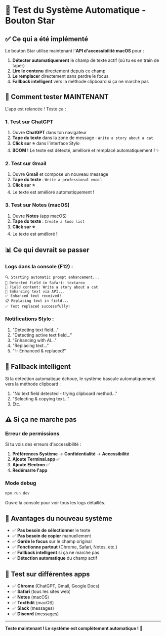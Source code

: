 # 🚀 Test du Système Automatique - Bouton Star

## ✅ Ce qui a été implémenté

Le bouton Star utilise maintenant l'**API d'accessibilité macOS** pour :

1. **Détecter automatiquement** le champ de texte actif (où tu es en train de taper)
2. **Lire le contenu** directement depuis ce champ
3. **Le remplacer** directement sans perdre le focus
4. **Fallback intelligent** vers la méthode clipboard si ça ne marche pas

## 🧪 Comment tester MAINTENANT

L'app est relancée ! Teste ça :

### 1. Test sur ChatGPT
1. Ouvre **ChatGPT** dans ton navigateur
2. **Tape du texte** dans la zone de message : `Write a story about a cat`
3. **Click sur ⭐** dans l'interface Stylo
4. **BOOM !** Le texte est détecté, amélioré et remplacé automatiquement ! ✨

### 2. Test sur Gmail
1. Ouvre **Gmail** et compose un nouveau message
2. **Tape du texte** : `Write a professional email`
3. **Click sur ⭐**
4. Le texte est amélioré automatiquement !

### 3. Test sur Notes (macOS)
1. Ouvre **Notes** (app macOS)
2. **Tape du texte** : `Create a todo list`
3. **Click sur ⭐**
4. Le texte est amélioré !

## 📊 Ce qui devrait se passer

### Logs dans la console (F12) :
```
🔍 Starting automatic prompt enhancement...
📱 Detected field in Safari: textarea
📄 Field content: Write a story about a cat
🚀 Enhancing text via API...
✅ Enhanced text received!
📋 Replacing text in field...
✅ Text replaced successfully!
```

### Notifications Stylo :
1. "Detecting text field..."
2. "Detecting active text field..."
3. "Enhancing with AI..."
4. "Replacing text..."
5. "✨ Enhanced & replaced!"

## 🔄 Fallback intelligent

Si la détection automatique échoue, le système bascule automatiquement vers la méthode clipboard :

1. "No text field detected - trying clipboard method..."
2. "Selecting & copying text..."
3. Etc.

## ⚠️ Si ça ne marche pas

### Erreur de permissions
Si tu vois des erreurs d'accessibilité :

1. **Préférences Système** → **Confidentialité** → **Accessibilité**
2. **Ajoute Terminal.app** ✅
3. **Ajoute Electron** ✅
4. **Redémarre l'app**

### Mode debug
```bash
npm run dev
```
Ouvre la console pour voir tous les logs détaillés.

## 🎯 Avantages du nouveau système

- ✅ **Pas besoin de sélectionner** le texte
- ✅ **Pas besoin de copier** manuellement
- ✅ **Garde le focus** sur le champ original
- ✅ **Fonctionne partout** (Chrome, Safari, Notes, etc.)
- ✅ **Fallback intelligent** si ça ne marche pas
- ✅ **Détection automatique** du champ actif

## 🧪 Test sur différentes apps

- ✅ **Chrome** (ChatGPT, Gmail, Google Docs)
- ✅ **Safari** (tous les sites web)
- ✅ **Notes** (macOS)
- ✅ **TextEdit** (macOS)
- ✅ **Slack** (messages)
- ✅ **Discord** (messages)

---

**Teste maintenant ! Le système est complètement automatique !** 🚀

